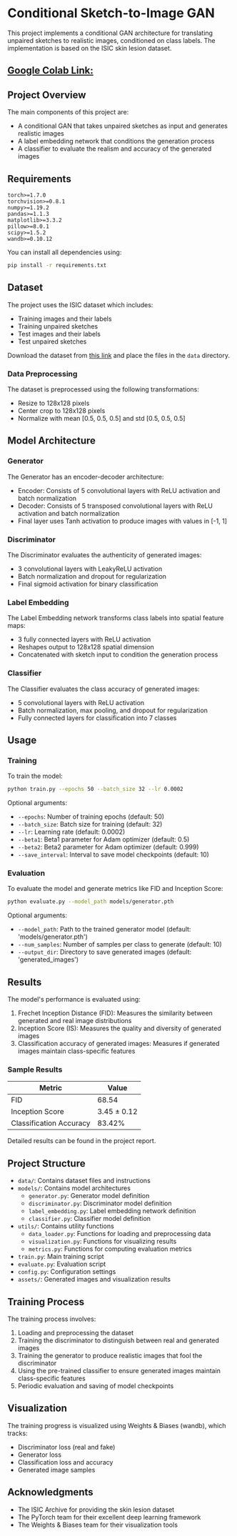 # Conditional Sketch-to-Image GAN

This project implements a conditional GAN architecture for translating unpaired sketches to realistic images, conditioned on class labels. The implementation is based on the ISIC skin lesion dataset.

## [Google Colab Link:](https://colab.research.google.com/drive/16qGy8yQTfiCj-Ifi3Aeqr6ppxZcHZOTa?usp=sharing)

## Project Overview

The main components of this project are:
- A conditional GAN that takes unpaired sketches as input and generates realistic images
- A label embedding network that conditions the generation process
- A classifier to evaluate the realism and accuracy of the generated images

## Requirements

```
torch>=1.7.0
torchvision>=0.8.1
numpy>=1.19.2
pandas>=1.1.3
matplotlib>=3.3.2
pillow>=8.0.1
scipy>=1.5.2
wandb>=0.10.12
```

You can install all dependencies using:

```bash
pip install -r requirements.txt
```

## Dataset

The project uses the ISIC dataset which includes:
- Training images and their labels
- Training unpaired sketches
- Test images and their labels
- Test unpaired sketches

Download the dataset from [this link](https://drive.google.com/drive/folders/1vYv5SmA6nu4PKB_5PIk6FoTCtyEWztKP?usp=sharing) and place the files in the `data` directory.

### Data Preprocessing

The dataset is preprocessed using the following transformations:
- Resize to 128x128 pixels
- Center crop to 128x128 pixels
- Normalize with mean [0.5, 0.5, 0.5] and std [0.5, 0.5, 0.5]

## Model Architecture

### Generator

The Generator has an encoder-decoder architecture:
- Encoder: Consists of 5 convolutional layers with ReLU activation and batch normalization
- Decoder: Consists of 5 transposed convolutional layers with ReLU activation and batch normalization
- Final layer uses Tanh activation to produce images with values in [-1, 1]

### Discriminator

The Discriminator evaluates the authenticity of generated images:
- 3 convolutional layers with LeakyReLU activation
- Batch normalization and dropout for regularization
- Final sigmoid activation for binary classification

### Label Embedding

The Label Embedding network transforms class labels into spatial feature maps:
- 3 fully connected layers with ReLU activation
- Reshapes output to 128x128 spatial dimension
- Concatenated with sketch input to condition the generation process

### Classifier

The Classifier evaluates the class accuracy of generated images:
- 5 convolutional layers with ReLU activation
- Batch normalization, max pooling, and dropout for regularization
- Fully connected layers for classification into 7 classes

## Usage

### Training

To train the model:

```bash
python train.py --epochs 50 --batch_size 32 --lr 0.0002
```

Optional arguments:
- `--epochs`: Number of training epochs (default: 50)
- `--batch_size`: Batch size for training (default: 32)
- `--lr`: Learning rate (default: 0.0002)
- `--beta1`: Beta1 parameter for Adam optimizer (default: 0.5)
- `--beta2`: Beta2 parameter for Adam optimizer (default: 0.999)
- `--save_interval`: Interval to save model checkpoints (default: 10)

### Evaluation

To evaluate the model and generate metrics like FID and Inception Score:

```bash
python evaluate.py --model_path models/generator.pth
```

Optional arguments:
- `--model_path`: Path to the trained generator model (default: 'models/generator.pth')
- `--num_samples`: Number of samples per class to generate (default: 10)
- `--output_dir`: Directory to save generated images (default: 'generated_images')

## Results

The model's performance is evaluated using:
1. Frechet Inception Distance (FID): Measures the similarity between generated and real image distributions
2. Inception Score (IS): Measures the quality and diversity of generated images
3. Classification accuracy of generated images: Measures if generated images maintain class-specific features

### Sample Results

| Metric | Value |
|--------|-------|
| FID | 68.54 |
| Inception Score | 3.45 ± 0.12 |
| Classification Accuracy | 83.42% |

Detailed results can be found in the project report.

## Project Structure

- `data/`: Contains dataset files and instructions
- `models/`: Contains model architectures
  - `generator.py`: Generator model definition
  - `discriminator.py`: Discriminator model definition
  - `label_embedding.py`: Label embedding network definition
  - `classifier.py`: Classifier model definition
- `utils/`: Contains utility functions
  - `data_loader.py`: Functions for loading and preprocessing data
  - `visualization.py`: Functions for visualizing results
  - `metrics.py`: Functions for computing evaluation metrics
- `train.py`: Main training script
- `evaluate.py`: Evaluation script
- `config.py`: Configuration settings
- `assets/`: Generated images and visualization results

## Training Process

The training process involves:
1. Loading and preprocessing the dataset
2. Training the discriminator to distinguish between real and generated images
3. Training the generator to produce realistic images that fool the discriminator
4. Using the pre-trained classifier to ensure generated images maintain class-specific features
5. Periodic evaluation and saving of model checkpoints

## Visualization

The training progress is visualized using Weights & Biases (wandb), which tracks:
- Discriminator loss (real and fake)
- Generator loss
- Classification loss and accuracy
- Generated image samples
  
## Acknowledgments

- The ISIC Archive for providing the skin lesion dataset
- The PyTorch team for their excellent deep learning framework
- The Weights & Biases team for their visualization tools
